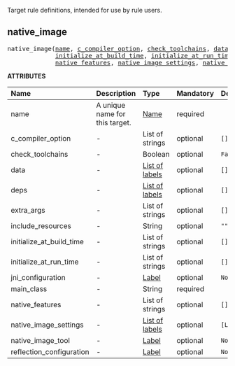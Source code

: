 <!-- Generated with Stardoc: http://skydoc.bazel.build -->

Target rule definitions, intended for use by rule users.

<a id="native_image"></a>

## native_image

<pre>
native_image(<a href="#native_image-name">name</a>, <a href="#native_image-c_compiler_option">c_compiler_option</a>, <a href="#native_image-check_toolchains">check_toolchains</a>, <a href="#native_image-data">data</a>, <a href="#native_image-deps">deps</a>, <a href="#native_image-extra_args">extra_args</a>, <a href="#native_image-include_resources">include_resources</a>,
             <a href="#native_image-initialize_at_build_time">initialize_at_build_time</a>, <a href="#native_image-initialize_at_run_time">initialize_at_run_time</a>, <a href="#native_image-jni_configuration">jni_configuration</a>, <a href="#native_image-main_class">main_class</a>,
             <a href="#native_image-native_features">native_features</a>, <a href="#native_image-native_image_settings">native_image_settings</a>, <a href="#native_image-native_image_tool">native_image_tool</a>, <a href="#native_image-reflection_configuration">reflection_configuration</a>)
</pre>



**ATTRIBUTES**


| Name  | Description | Type | Mandatory | Default |
| :------------- | :------------- | :------------- | :------------- | :------------- |
| <a id="native_image-name"></a>name |  A unique name for this target.   | <a href="https://bazel.build/concepts/labels#target-names">Name</a> | required |  |
| <a id="native_image-c_compiler_option"></a>c_compiler_option |  -   | List of strings | optional | <code>[]</code> |
| <a id="native_image-check_toolchains"></a>check_toolchains |  -   | Boolean | optional | <code>False</code> |
| <a id="native_image-data"></a>data |  -   | <a href="https://bazel.build/concepts/labels">List of labels</a> | optional | <code>[]</code> |
| <a id="native_image-deps"></a>deps |  -   | <a href="https://bazel.build/concepts/labels">List of labels</a> | optional | <code>[]</code> |
| <a id="native_image-extra_args"></a>extra_args |  -   | List of strings | optional | <code>[]</code> |
| <a id="native_image-include_resources"></a>include_resources |  -   | String | optional | <code>""</code> |
| <a id="native_image-initialize_at_build_time"></a>initialize_at_build_time |  -   | List of strings | optional | <code>[]</code> |
| <a id="native_image-initialize_at_run_time"></a>initialize_at_run_time |  -   | List of strings | optional | <code>[]</code> |
| <a id="native_image-jni_configuration"></a>jni_configuration |  -   | <a href="https://bazel.build/concepts/labels">Label</a> | optional | <code>None</code> |
| <a id="native_image-main_class"></a>main_class |  -   | String | required |  |
| <a id="native_image-native_features"></a>native_features |  -   | List of strings | optional | <code>[]</code> |
| <a id="native_image-native_image_settings"></a>native_image_settings |  -   | <a href="https://bazel.build/concepts/labels">List of labels</a> | optional | <code>[Label("@rules_graalvm//internal/native_image:defaults")]</code> |
| <a id="native_image-native_image_tool"></a>native_image_tool |  -   | <a href="https://bazel.build/concepts/labels">Label</a> | optional | <code>None</code> |
| <a id="native_image-reflection_configuration"></a>reflection_configuration |  -   | <a href="https://bazel.build/concepts/labels">Label</a> | optional | <code>None</code> |



